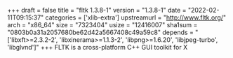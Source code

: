 +++
draft = false
title = "fltk 1.3.8-1"
version = "1.3.8-1"
date = "2022-02-11T09:15:37"
categories = ['xlib-extra']
upstreamurl = "http://www.fltk.org/"
arch = "x86_64"
size = "7323404"
usize = "12416007"
sha1sum = "0803b0a31a2057680be62d42a5667408c49a59c8"
depends = "['libxft>=2.3.2-2', 'libxinerama>=1.1.3-2', 'libpng>=1.6.20', 'libjpeg-turbo', 'libglvnd']"
+++
FLTK is a cross-platform C++ GUI toolkit for X